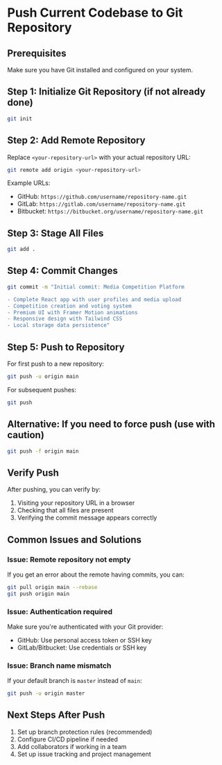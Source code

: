 # Push Current Codebase to Git Repository

## Prerequisites
Make sure you have Git installed and configured on your system.

## Step 1: Initialize Git Repository (if not already done)
```bash
git init
```

## Step 2: Add Remote Repository
Replace `<your-repository-url>` with your actual repository URL:
```bash
git remote add origin <your-repository-url>
```

Example URLs:
- GitHub: `https://github.com/username/repository-name.git`
- GitLab: `https://gitlab.com/username/repository-name.git`
- Bitbucket: `https://bitbucket.org/username/repository-name.git`

## Step 3: Stage All Files
```bash
git add .
```

## Step 4: Commit Changes
```bash
git commit -m "Initial commit: Media Competition Platform

- Complete React app with user profiles and media upload
- Competition creation and voting system
- Premium UI with Framer Motion animations
- Responsive design with Tailwind CSS
- Local storage data persistence"
```

## Step 5: Push to Repository
For first push to a new repository:
```bash
git push -u origin main
```

For subsequent pushes:
```bash
git push
```

## Alternative: If you need to force push (use with caution)
```bash
git push -f origin main
```

## Verify Push
After pushing, you can verify by:
1. Visiting your repository URL in a browser
2. Checking that all files are present
3. Verifying the commit message appears correctly

## Common Issues and Solutions

### Issue: Remote repository not empty
If you get an error about the remote having commits, you can:
```bash
git pull origin main --rebase
git push origin main
```

### Issue: Authentication required
Make sure you're authenticated with your Git provider:
- GitHub: Use personal access token or SSH key
- GitLab/Bitbucket: Use credentials or SSH key

### Issue: Branch name mismatch
If your default branch is `master` instead of `main`:
```bash
git push -u origin master
```

## Next Steps After Push
1. Set up branch protection rules (recommended)
2. Configure CI/CD pipeline if needed
3. Add collaborators if working in a team
4. Set up issue tracking and project management